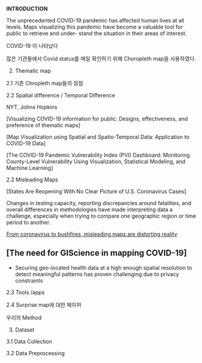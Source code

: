 **INTRODUCTION**

The unprecedented COVID-19 pandemic has affected human lives at all levels. Maps visualizing this pandemic have become a valuable tool for public to retrieve and under- stand the situation in their areas of interest.

COVID-19 이 나타났다

많은 기관들에서 Covid status를 매일 확인하기 위해 Choropleth map을 사용하였다.

2. Thematic map

2.1 기존 Chropleth map들의 장점


2.2 Spatial difference / Temporal Difference

NYT, Johns Hopkins

[Visualizing COVID-19 information for public: Designs, effectiveness, and preference of thematic maps]



[Map Visualization using Spatial and Spatio-Temporal Data: Application to COVID-19 Data]

[The COVID-19 Pandemic Vulnerability Index (PVI) Dashboard: Monitoring County-Level Vulnerability Using Visualization, Statistical Modeling, and Machine Learning]


2.2 Misleading Maps

[States Are Reopening With No Clear Picture of U.S. Coronavirus Cases]

 Changes in testing capacity, reporting discrepancies around fatalities, and overall differences in methodologies have made interpreting data a challenge, especially when trying to compare one geographic region or time period to another.

[From coronavirus to bushfires, misleading maps are distorting reality](https://firstdraftnews.org/articles/from-coronavirus-to-bushfires-misleading-maps-are-distorting-reality/)

[The need for GIScience in mapping COVID-19]
- 
- Securing geo-located health data at a high enough spatial resolution to detect meaningful patterns has proven challenging due to privacy constraints



2.3 Tools /apps




2.4 Surprise map에 대한 페이퍼



우리의 Method



3. Dataset

3.1 Data Collection

3.2 Data Preprocessing
